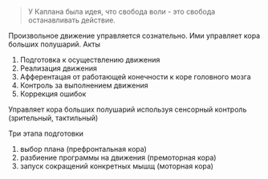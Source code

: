 > У Каплана была идея, что свобода воли - это свобода останавливать действие.

Произвольное движение управляется сознательно. Ими управляет кора больших полушарий. Акты

1) Подготовка к осуществлению движения
2) Реализация движения
3) Афферентацая от работающей конечности к коре головного мозга
4) Контроль за выполнением движения
5) Коррекция ошибок

Управляет кора больших полушарий используя сенсорный контроль (зрительный, тактильный)

Три этапа подготовки
1) выбор плана (префронтальная кора)
2) разбиение программы на движения (премоторная кора)
3) запуск сокращений конкретных мышщ (моторная кора)

